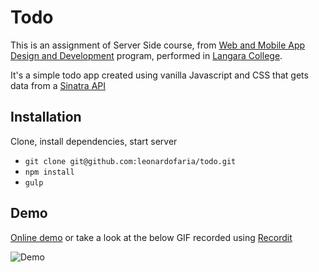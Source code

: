 # Todo

This is an assignment of Server Side course, from [Web and Mobile App Design and Development](http://langara.ca/programs-and-courses/programs/web-and-mobile-app/index.html) program, performed in [Langara College](http://langara.bc.ca).

It's a simple todo app created using vanilla Javascript and CSS that gets data from a [Sinatra API](https://github.com/leonardofaria/todo-api)

## Installation

Clone, install dependencies, start server

* `git clone git@github.com:leonardofaria/todo.git`
* `npm install`
* `gulp`

## Demo

[Online demo](http://leonardofaria.github.io/todo) or take a look at the below GIF recorded using [Recordit](http://recordit.co/)

![Demo](https://raw.github.com/leonardofaria/todo/master/public/demo.gif)
